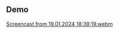 ## Demo
[Screencast from 19.01.2024 18:39:19.webm](https://github.com/1lyasm/double_ended_sequence/assets/84722851/26e2a78c-8b48-44ad-bace-937594581e29)
